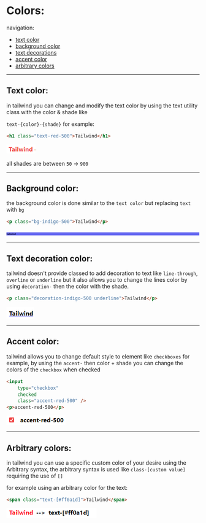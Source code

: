 <!-- @format -->

# Colors:

navigation:

- [text color](#text-color)
- [background color](#background-color)
- [text decorations](#text-decoration-color)
- [accent color](#accent-color)
- [arbitrary colors](#arbitrary-colors)

---

## Text color:

in tailwind you can change and modify the text color by using the text utility class with the color & shade like

`text-{color}-{shade}` for example:

```html
<h1 class="text-red-500">Tailwind</h1>
```

![text red](Images/TextRed500.png)

all shades are between `50` -> `900`

---

## Background color:

the background color is done similar to the `text color` but replacing `text` with `bg`

```html
<p class="bg-indigo-500">Tailwind</p>
```

![Background indigo](Images/BackgroundIndigo500.png)

---

## Text decoration color:

tailwind doesn't provide classed to add decoration to text like `line-through`, `overline` or `underline` but it also allows you to change the lines color by using `decoration-` then the color with the shade.

```html
<p class="decoration-indigo-500 underline">Tailwind</p>
```

![Underline indigo 500](Images/UnderlineIndigo500.png)

---

## Accent color:

tailwind allows you to change default style to element like `checkboxes` for example, by using the `accent-` then color + shade you can change the colors of the `checkbox` when checked

```html
<input
	type="checkbox"
	checked
	class="accent-red-500" />
<p>accent-red-500</p>
```

![Accent red](Images/AccentRed500.png)

---

## Arbitrary colors:

in tailwind you can use a specific custom color of your desire using the Arbitrary syntax, the arbitrary syntax is used like `class-[custom value]` requiring the use of `[]`

for example using an arbitrary color for the text:

```html
<span class="text-[#ff0a1d]">Tailwind</span>
```

![text arbitrary](Images/TextArbitraryColor.png)
